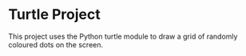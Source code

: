 # **Turtle Project**

This project uses the Python turtle module to draw a grid of randomly coloured dots on the screen.
